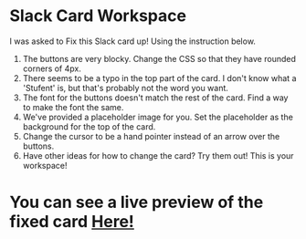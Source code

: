 # Slack Card Workspace

I was asked to Fix this Slack card up! Using the instruction below.

1. The buttons are very blocky. Change the CSS so that they have rounded corners of 4px.
2. There seems to be a typo in the top part of the card. I don't know what a 'Stufent' is, but that's probably not the word you want.
3. The font for the buttons doesn't match the rest of the card. Find a way to make the font the same.
4. We've provided a placeholder image for you. Set the placeholder as the background for the top of the card.
5. Change the cursor to be a hand pointer instead of an arrow over the buttons.
6. Have other ideas for how to change the card? Try them out! This is your workspace!

# You can see a live preview of the fixed card [Here!](https://mrnati.github.io/Slack-Card-Workspace/)